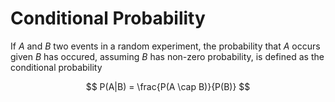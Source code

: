 # **Conditional Probability**

If $A$ and $B$ two events in a random experiment, the probability that $A$ occurs given $B$ has occured, assuming $B$ has non-zero probability, is defined as the conditional probability

$$
P(A|B) = \frac{P(A \cap B)}{P(B)}
$$
